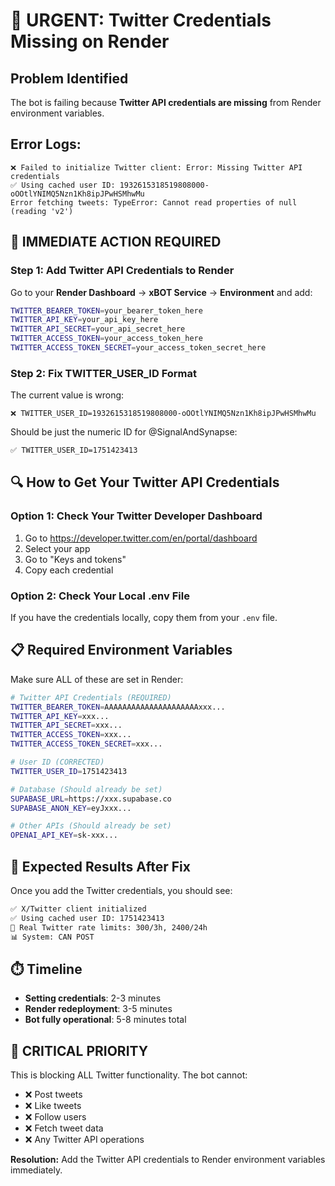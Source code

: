 # 🚨 URGENT: Twitter Credentials Missing on Render

## Problem Identified
The bot is failing because **Twitter API credentials are missing** from Render environment variables.

## Error Logs:
```
❌ Failed to initialize Twitter client: Error: Missing Twitter API credentials
✅ Using cached user ID: 1932615318519808000-oOOtlYNIMQ5Nzn1Kh8ipJPwHSMhwMu
Error fetching tweets: TypeError: Cannot read properties of null (reading 'v2')
```

## 🚨 IMMEDIATE ACTION REQUIRED

### Step 1: Add Twitter API Credentials to Render

Go to your **Render Dashboard** → **xBOT Service** → **Environment** and add:

```bash
TWITTER_BEARER_TOKEN=your_bearer_token_here
TWITTER_API_KEY=your_api_key_here
TWITTER_API_SECRET=your_api_secret_here
TWITTER_ACCESS_TOKEN=your_access_token_here
TWITTER_ACCESS_TOKEN_SECRET=your_access_token_secret_here
```

### Step 2: Fix TWITTER_USER_ID Format

The current value is wrong:
```
❌ TWITTER_USER_ID=1932615318519808000-oOOtlYNIMQ5Nzn1Kh8ipJPwHSMhwMu
```

Should be just the numeric ID for @SignalAndSynapse:
```bash
✅ TWITTER_USER_ID=1751423413
```

## 🔍 How to Get Your Twitter API Credentials

### Option 1: Check Your Twitter Developer Dashboard
1. Go to https://developer.twitter.com/en/portal/dashboard
2. Select your app
3. Go to "Keys and tokens"
4. Copy each credential

### Option 2: Check Your Local .env File
If you have the credentials locally, copy them from your `.env` file.

## 📋 Required Environment Variables

Make sure ALL of these are set in Render:

```bash
# Twitter API Credentials (REQUIRED)
TWITTER_BEARER_TOKEN=AAAAAAAAAAAAAAAAAAAAAxxx...
TWITTER_API_KEY=xxx...
TWITTER_API_SECRET=xxx...
TWITTER_ACCESS_TOKEN=xxx...
TWITTER_ACCESS_TOKEN_SECRET=xxx...

# User ID (CORRECTED)
TWITTER_USER_ID=1751423413

# Database (Should already be set)
SUPABASE_URL=https://xxx.supabase.co
SUPABASE_ANON_KEY=eyJxxx...

# Other APIs (Should already be set)
OPENAI_API_KEY=sk-xxx...
```

## 🎯 Expected Results After Fix

Once you add the Twitter credentials, you should see:

```bash
✅ X/Twitter client initialized
✅ Using cached user ID: 1751423413
🎯 Real Twitter rate limits: 300/3h, 2400/24h
📊 System: CAN POST
```

## ⏱️ Timeline

- **Setting credentials**: 2-3 minutes
- **Render redeployment**: 3-5 minutes
- **Bot fully operational**: 5-8 minutes total

## 🚨 CRITICAL PRIORITY

This is blocking ALL Twitter functionality. The bot cannot:
- ❌ Post tweets
- ❌ Like tweets  
- ❌ Follow users
- ❌ Fetch tweet data
- ❌ Any Twitter API operations

**Resolution:** Add the Twitter API credentials to Render environment variables immediately. 